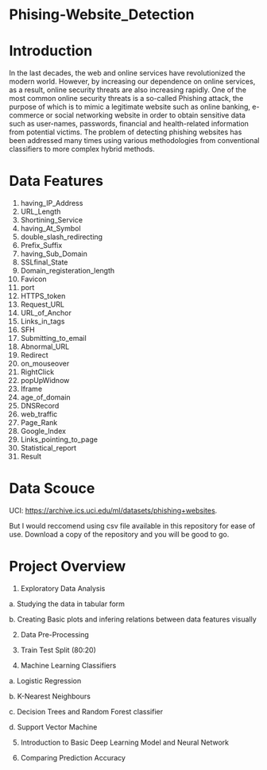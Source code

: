 # Phising-Website_Detection
# Introduction
In the last decades, the web and online services have revolutionized the modern world. However, by increasing our dependence on online services, as a result, online security threats are also increasing rapidly. One of the most common online security threats is a so-called Phishing attack, the purpose of which is to mimic a legitimate website such as online banking, e-commerce or social networking website in order to obtain sensitive data such as user-names, passwords, financial and health-related information from potential victims. The problem of detecting phishing websites has been addressed many times using various methodologies from conventional classifiers to more complex hybrid methods.
# Data Features
1.  having_IP_Address 
2.  URL_Length 
2.  Shortining_Service
3.  having_At_Symbol 
4.  double_slash_redirecting
5.  Prefix_Suffix
6.  having_Sub_Domain
7.  SSLfinal_State 
8.  Domain_registeration_length
9.  Favicon
10. port 
11. HTTPS_token 
12. Request_URL
13. URL_of_Anchor
14. Links_in_tags
15. SFH 
16. Submitting_to_email
17. Abnormal_URL
18. Redirect 
19. on_mouseover
20. RightClick 
21. popUpWidnow 
22. Iframe
23. age_of_domain
24. DNSRecord
25. web_traffic
26. Page_Rank
27. Google_Index
28. Links_pointing_to_page
29. Statistical_report
30. Result
# Data Scouce
UCI: https://archive.ics.uci.edu/ml/datasets/phishing+websites.

But I would reccomend using csv file available in this repository for ease of use.
Download a copy of the repository and you will be good to go.
# Project Overview
1. Exploratory Data Analysis

  a. Studying the data in tabular form
  
  b. Creating Basic plots and infering relations between data features visually
  
2. Data Pre-Processing

3. Train Test Split (80:20)

4. Machine Learning Classifiers

  a. Logistic Regression
  
  b. K-Nearest Neighbours
  
  c. Decision Trees and Random Forest classifier
  
  d. Support Vector Machine
  
5. Introduction to Basic Deep Learning Model and Neural Network

6. Comparing Prediction Accuracy
